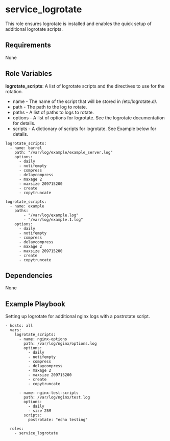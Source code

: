 # service_logrotate

This role ensures logrotate is installed and enables the quick setup of additional logrotate scripts.

## Requirements

None

## Role Variables

**logrotate_scripts**: A list of logrotate scripts and the directives to use for the rotation.

* name - The name of the script that will be stored in /etc/logrotate.d/.
* path - The path to the log to rotate.
* paths - A list of paths to logs to rotate.
* options - A list of options for logrotate. See the logrotate documentation for details.
* scripts - A dictionary of scripts for logrotate. See Example below for details.

```
logrotate_scripts:
  - name: barrel
    path: "/var/log/example/example_server.log"
    options:
      - daily
      - notifempty
      - compress
      - delaycompress
      - maxage 2
      - maxsize 209715200
      - create
      - copytruncate

```

```
logrotate_scripts:
  - name: example
    paths:
        - "/var/log/example.log"
        - "/var/log/example.1.log"
    options:
      - daily
      - notifempty
      - compress
      - delaycompress
      - maxage 2
      - maxsize 209715200
      - create
      - copytruncate
```

## Dependencies

None

## Example Playbook

Setting up logrotate for additional nginx logs with a postrotate script.

```
- hosts: all
  vars:
    logrotate_scripts:
      - name: nginx-options
        path: /var/log/nginx/options.log
        options:
          - daily
          - notifempty
          - compress
          - delaycompress
          - maxage 2
          - maxsize 209715200
          - create
          - copytruncate

      - name: nginx-test-scripts
        path: /var/log/nginx/test.log
        options:
          - daily
          - size 25M
        scripts:
          postrotate: "echo testing"

  roles:
    - service_logrotate
```
